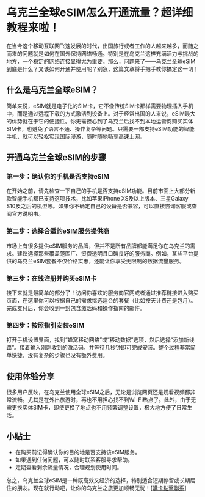 # 乌克兰全球eSIM怎么开通流量？超详细教程来啦！

在当今这个移动互联网飞速发展的时代，出国旅行或者工作的人越来越多，而随之而来的问题就是如何在国外保持网络畅通。特别是在乌克兰这样充满活力与挑战的地方，一个稳定的网络连接显得尤为重要。那么，问题来了——乌克兰全球eSIM到底是什么？又该如何开通并使用呢？别急，这篇文章将手把手教你搞定这一切！

## 什么是乌克兰全球eSIM？

简单来说，eSIM就是电子化的SIM卡，它不像传统SIM卡那样需要物理插入手机中，而是通过远程下载的方式激活到设备上。对于经常出国的人来说，eSIM最大的优势就在于它的便捷性。你无需担心到了乌克兰后找不到本地运营商购买实体SIM卡，也避免了语言不通、操作复杂等问题。只需要一部支持eSIM功能的智能手机，就可以轻松实现国际漫游，随时随地畅享高速上网。

## 开通乌克兰全球eSIM的步骤

### 第一步：确认你的手机是否支持eSIM
在开始之前，请先检查一下自己的手机是否支持eSIM功能。目前市面上大部分新款智能手机都已支持这项技术，比如苹果iPhone XS及以上版本、三星Galaxy S10及之后的机型等。如果你不确定自己的设备是否兼容，可以直接咨询客服或查阅官方说明书。

### 第二步：选择合适的eSIM服务提供商
市场上有很多提供eSIM服务的品牌，但并不是所有品牌都能满足你在乌克兰的需求。建议选择那些覆盖范围广、资费透明且口碑良好的服务商。例如，某些平台提供的乌克兰eSIM套餐不仅价格实惠，还能让你享受无限制的数据流量服务。

### 第三步：在线注册并购买eSIM卡
接下来就是最简单的部分了！访问你喜欢的服务商官网或者通过推荐链接进入购买页面，在这里你可以根据自己的需求挑选适合的套餐（比如按天计费还是包月）。完成支付后，你会收到一封包含激活码和操作指南的邮件。

### 第四步：按照指引安装eSIM
打开手机设置界面，找到“蜂窝移动网络”或“移动数据”选项，然后选择“添加新线路”。接着输入刚刚收到的激活码，并等待几秒钟即可完成安装。整个过程非常简单快捷，没有复杂的步骤也没有额外费用。

## 使用体验分享

很多用户反映，在乌克兰使用全球eSIM之后，无论是浏览网页还是观看视频都非常流畅。尤其是在外出旅游时，再也不用担心找不到Wi-Fi热点了。此外，由于无需更换实体SIM卡，即使更换了地点也不用频繁调整设置，极大地方便了日常生活。

## 小贴士
- 在购买前记得确认你的目的地是否支持该eSIM服务。
- 如果遇到任何问题，可以随时联系客服寻求帮助。
- 定期查看剩余流量情况，合理规划使用时间。

总之，乌克兰全球eSIM是一种既高效又经济的选择，特别适合短期停留或长期居住的朋友。现在就行动吧，让你的乌克兰之旅更加顺畅无忧！[[購卡點擊聯系](https://t.me/s/esim1088)]